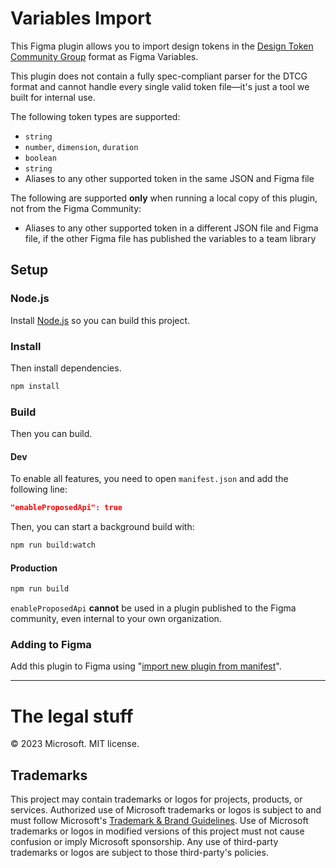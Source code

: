 # Variables Import

This Figma plugin allows you to import design tokens in the [Design Token Community Group](https://design-tokens.github.io/community-group/format/) format as Figma Variables.

This plugin does not contain a fully spec-compliant parser for the DTCG format and cannot handle every single valid token file—it's just a tool we built for internal use.

The following token types are supported:

-   `string`
-   `number`, `dimension`, `duration`
-   `boolean`
-   `string`
-   Aliases to any other supported token in the same JSON and Figma file

The following are supported **only** when running a local copy of this plugin, not from the Figma Community:

-   Aliases to any other supported token in a different JSON file and Figma file, if the other Figma file has published the variables to a team library

## Setup

### Node.js

Install [Node.js](https://nodejs.org/en/download) so you can build this project.

### Install

Then install dependencies.

```bash
npm install
```

### Build

Then you can build.

#### Dev

To enable all features, you need to open `manifest.json` and add the following line:

```json
"enableProposedApi": true
```

Then, you can start a background build with:

```bash
npm run build:watch
```

#### Production

```bash
npm run build
```

`enableProposedApi` **cannot** be used in a plugin published to the Figma community, even internal to your own organization.

### Adding to Figma

Add this plugin to Figma using "[import new plugin from manifest](https://help.figma.com/hc/en-us/articles/360042786733-Create-a-plugin-for-development)".

---

# The legal stuff

© 2023 Microsoft. MIT license.

## Trademarks

This project may contain trademarks or logos for projects, products, or services. Authorized use of Microsoft trademarks or logos is subject to and must follow Microsoft's [Trademark & Brand Guidelines](https://www.microsoft.com/en-us/legal/intellectualproperty/trademarks/usage/general). Use of Microsoft trademarks or logos in modified versions of this project must not cause confusion or imply Microsoft sponsorship. Any use of third-party trademarks or logos are subject to those third-party's policies.
